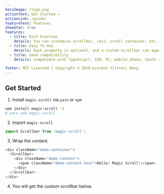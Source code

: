 ```yaml
---
heroImage: /logo.png
actionText: Get Started →
actionLink: /guide/
featureText: Features
showStar: true
features:
  - title: Rich Function
    details: You can customize scrollbar, rail, scroll container, etc. Rich APIs and Events
  - title: Easy To Use
    details: Each property is optional, and a custom scrollbar can appear just by wrapping the content
  - title: Good compatibility
    details: Compatible with TypeSciprt, SSR, PC, mobile phone, touch screen

footer: MIT Licensed | Copyright © 2018-present Yi(Yves) Wang
---
```


## Get Started

1. Install `magic-scroll` via `yarn` or `npm`

```bash
npm install magic-scroll -S
# yarn add magic-scroll
```

2.  Import `magic-scroll`

```js
import Scrollbar from 'magic-scroll';
```

3. Wrap the content.

```js
<div className="demo-container">
  <Scrollbar>
    <div className="demo-content">
      <span className="demo-content-text">Hello! Magic Scroll!</span>
    </div>
  </Scrollbar>
</div>
```

4. You will get the custom scrollbar below.
